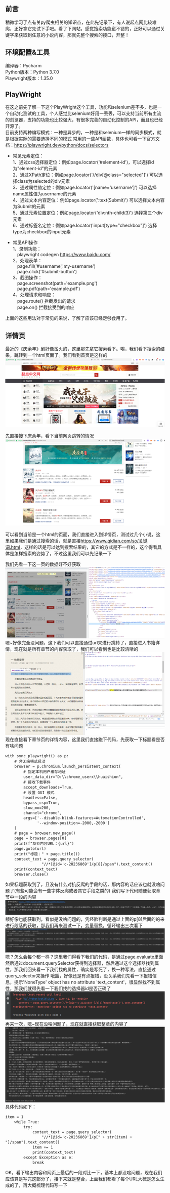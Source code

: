 ## 前言
稍微学习了点有关py爬虫相关的知识点，在此先记录下，有人说起点网比较难爬，正好拿它先试下手吧。看了下网站，感觉搜索功能蛮不错的，正好可以通过关键字来获取到任意的小说内容，那就先整个搜索的接口，开整！<br>

## 环境配置&工具
编译器：Pycharm<br>
Python版本：Python 3.7.0<br>
Playwright版本：1.35.0<br>

## PlayWright
在这之前先了解一下这个PlayWright这个工具，功能和selenium差不多，也是一个自动化测试的工具，个人感觉比selenium好用一丢丢，可以支持当前所有主流的浏览器，支持的功能也比较强大，有很多完善的自动化控制的API，而且也已经开源了。<br>
目前支持两种编写模式：一种是异步的，一种是和selenium一样的同步模式，就是根据实际的需要选择不同的模式
常用的一些API函数，具体也可看一下官方文档：https://playwright.dev/python/docs/selectors

- 常见元素定位：<br>
1、通过css选择器定位：例如page.locator('#element-id')，可以选择id为"element-id"的元素<br>
2、通过XPath定位：例如page.locator('//div[@class="selected"]') 可以选择class为selected的div元素<br>
3、通过属性值定位：例如page.locator('[name='username']') 可以选择name属性值为username的元素<br>
4、通过文本内容定位：例如page.locator(':text(Submit)') 可以选择文本内容为Submit的元素<br>
5、通过元素位置定位：例如page.locator('div:nth-child(3)') 选择第三个div元素<br>
6、通过标签名定位：例如page.locator('input[type="checkbox"]') 选择type为checkbox的input元素<br>

- 常见API操作<br>
1、录制功能：<br>
    &ensp;&ensp;playwright codegen https://www.baidu.com/ <br>
2、处理表单：<br>
   &ensp;&ensp;page.fill('#username','my-username')<br>
   &ensp;&ensp;page.click('#submit-button')<br>
3、截图操作：<br>
    &ensp;&ensp;page.screenshot(path='example.png')<br>
    &ensp;&ensp;page.pdf(path='example.pdf')<br>
4、处理请求和响应：<br>
    &ensp;&ensp;page.route()  拦截发出的请求<br>
    &ensp;&ensp;page.on()    拦截接受到的响应<br>

上面的这些用法对于常见的来说，了解了应该已经足够食用了。



## 详情页
最近的《庆余年》剧好像蛮火的，这里那先拿它搜索看下。唉，我们看下搜索的结果，跳转到一个html页面了。我们看到首页是这样的
![ ](https://github.com/huaisheng512/Retpile/blob/main/Pic/shouye.png)

先直接搜下庆余年，看下当前网页跳转的情况
![ ](https://github.com/huaisheng512/Retpile/blob/main/Pic/search-result.png)

可以看到当前是一个html的页面，我们直接进入到详情页，测试过几个小说，这里如果我们是通过搜索的话，就是直接<link>https://www.qidian.com/so/关键词.html</link>，这样的话是可以达到搜索结果的，其它的方式是不一样的，这个得看具体是怎样搜索的姿势了，不过这里我们可以先记录一下

我们先看一下这一页的数据好不好获取<br>
![ ](https://github.com/huaisheng512/Retpile/blob/main/Pic/s7.png)
嗯~好像完全没问题，这下我们可以直接通过url来进行跳转了，直接进入书籍详情，现在就是所有章节的内容获取了，我们可以看到也是比较清晰的
![ ](https://github.com/huaisheng512/Retpile/blob/main/Pic/s6.png)
现在直接看下章节页的详情内容，这里我们直接跑下代码，先获取一下标题看是否有啥问题
```
with sync_playwright() as p:
    # 非无痕模式启动
    browser = p.chromium.launch_persistent_context(
        # 指定本机用户缓存地址
        user_data_dir="D:\\chrome_userx\\huaishion",
        # 接收下载事件
        accept_downloads=True,
        # 设置 GUI 模式
        headless=False,
        bypass_csp=True,
        slow_mo=200,
        channel="chrome",
        args=['--disable-blink-features=AutomationControlled',
              '--window-position=-2000,-2000']
    )
    # page = browser.new_page() 
    page = browser.pages[0]
    print(f"章节内容URL：{url}")
    page.goto(url)
    print("标题：" + page.title())
    context_text = page.query_selector(
                "//*[@id='c-20236869']/p[8]/span").text_content()
    print(context_text)
    browser.close()
```
如果标题获取到了，且没有什么对抗反爬的手段的话，那内容的话应该也就没啥问题了(有些可能会有一些字体反爬或者其它手段之类的)
我们写下代码随便获取章节中一段的内容
![ ](https://github.com/huaisheng512/Retpile/blob/main/Pic/s9.png)
额好像也能获取到，看似是没啥问题的，凭经验判断是通过上面的p[8]后面的的来进行段落的获取，那我们再来测试一下，变量替换，循环输出三次看下
![ ](https://github.com/huaisheng512/Retpile/blob/main/Pic/s10.png)
嗯？怎么会每个都一样？这里我们得看下我们的代码，是通过page.evaluate里面然后通过document.querySelector获得到选择器，然后通过这个选择器找到属性，那我们回头看一下我们找的属性，确实是写死了，换一种写法，直接通过query_selector来操作
哦豁，好像还是有点报错，没关系我们先看一下报错信息，提示'NoneType' object has no attribute 'text_content'，很显然找不到属性，那我们就得先看一下我们找的选择器id是否正确了
![ ](https://github.com/huaisheng512/Retpile/blob/main/Pic/err1.png)
再来一次，嗯~现在没啥问题了，现在就直接获取整章的内容了
![ ](https://github.com/huaisheng512/Retpile/blob/main/Pic/s11.png)
具体代码如下：
```
item = 1
    while True:
        try:
            context_text = page.query_selector(
                "//*[@id='c-20236869']/p[" + str(item) + "]/span").text_content()
            item += 1
            print(context_text)
        except Exception as e:
            break
```
OK，看下输出内容和网页上最后的一段对比一下，基本上都没啥问题，现在我们应该算是写完这部分了，接下来就是整合，上面我们都看了每个URL大概是怎么生成的了，再大概梳理代码写一下<br>


